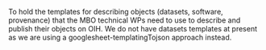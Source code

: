 To hold the templates for describing objects (datasets, software, provenance) that the MBO technical WPs need to use to describe and publish their objects on OIH.
We do not have datasets templates at present as we are using a googlesheet-templatingTojson approach instead.

